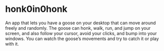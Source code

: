 # honk0in0honk
An app that lets you have a goose on your desktop that can move around freely and randomly. The goose can honk, walk, run, and jump on your screen, and also follow your cursor, avoid your clicks, and bump into your windows. You can watch the goose’s movements and try to catch it or play with it.
